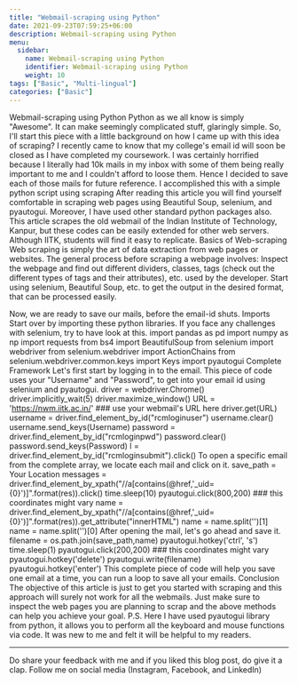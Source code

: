 ```yaml
---
title: "Webmail-scraping using Python"
date: 2021-09-23T07:59:25+06:00
description: Webmail-scraping using Python
menu:
  sidebar:
    name: Webmail-scraping using Python
    identifier: Webmail-scraping using Python
    weight: 10
tags: ["Basic", "Multi-lingual"]
categories: ["Basic"]
---
```


Webmail-scraping using Python
Python as we all know is simply "Awesome". It can make seemingly complicated stuff, glaringly simple. So, I'll start this piece with a little background on how I came up with this idea of scraping?
I recently came to know that my college's email id will soon be closed as I have completed my coursework. I was certainly horrified because I literally had 10k mails in my inbox with some of them being really important to me and I couldn't afford to loose them. Hence I decided to save each of those mails for future reference. I accomplished this with a simple python script using scraping
After reading this article you will find yourself comfortable in scraping web pages using Beautiful Soup, selenium, and pyautogui. Moreover, I have used other standard python packages also.
This article scrapes the old webmail of the Indian Institute of Technology, Kanpur, but these codes can be easily extended for other web servers. Although IITK, students will find it easy to replicate.
Basics of Web-scraping
Web scraping is simply the art of data extraction from web pages or websites.
The general process before scraping a webpage involves:
Inspect the webpage and find out different dividers, classes, tags (check out the different types of tags and their attributes), etc. used by the developer.
Start using selenium, Beautiful Soup, etc. to get the output in the desired format, that can be processed easily.

Now, we are ready to save our mails, before the email-id shuts.
Imports
Start over by importing these python libraries. If you face any challenges with selenium, try to have look at this.
import pandas as pd
import numpy as np
import requests
from bs4 import BeautifulSoup
from selenium import webdriver
from selenium.webdriver import ActionChains
from selenium.webdriver.common.keys import Keys
import pyautogui
Complete Framework
Let's first start by logging in to the email. This piece of code uses your "Username" and "Password", to get into your email id using selenium and pyautogui.
driver = webdriver.Chrome()
driver.implicitly_wait(5)
driver.maximize_window()
URL = 'https://nwm.iitk.ac.in/'    ### use your webmail's URL here
driver.get(URL)
username = driver.find_element_by_id("rcmloginuser")
username.clear()
username.send_keys(Username)
password = driver.find_element_by_id("rcmloginpwd")
password.clear()
password.send_keys(Password)
l = driver.find_element_by_id("rcmloginsubmit").click()
To open a specific email from the complete array, we locate each mail and click on it.
save_path = Your Location
messages = driver.find_element_by_xpath("//a[contains(@href,'_uid={0}')]".format(res)).click()
time.sleep(10)
pyautogui.click(800,200)   ### this coordinates might vary
name = driver.find_element_by_xpath("//a[contains(@href,'_uid={0}')]".format(res)).get_attribute("innerHTML")
name = name.split('<span>')[1]
name = name.split('</span>')[0]
After opening the mail, let's go ahead and save it.
filename = os.path.join(save_path,name)
pyautogui.hotkey('ctrl', 's')
time.sleep(1)
pyautogui.click(200,200)   ### this coordinates might vary
pyautogui.hotkey('delete')
pyautogui.write(filename)
pyautogui.hotkey('enter')
This complete piece of code will help you save one email at a time, you can run a loop to save all your emails.
Conclusion
The objective of this article is just to get you started with scraping and this approach will surely not work for all the webmails. Just make sure to inspect the web pages you are planning to scrap and the above methods can help you achieve your goal.
P.S. Here I have used pyautogui library from python, it allows you to perform all the keyboard and mouse functions via code. It was new to me and felt it will be helpful to my readers.
_________________________________________________________________
Do share your feedback with me and if you liked this blog post, do give it a clap. Follow me on social media (Instagram, Facebook, and LinkedIn)

